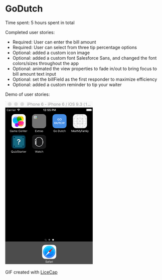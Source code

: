 # GoDutch

Time spent: 5 hours spent in total

Completed user stories:

- Required: User can enter the bill amount
- Required: User can select from three tip percentage options
- Optional: added a custom icon image
- Optional: added a custom font Salesforce Sans, and changed the font colors/sizes throughout the app
- Optional: animated the view properties to fade in/out to bring focus to bill amount text input
- Optional: set the billField as the first responder to maximize efficiency
- Optional: added a custom reminder to tip your waiter 

Demo of user stories:

<img src='Go_Dutch_Demo.gif' title='Demo' width='' alt='Demo' />

GIF created with [LiceCap](http://www.cockos.com/licecap/)
